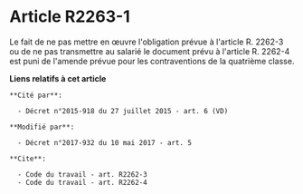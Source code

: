 # Article R2263-1

Le fait de ne pas mettre en œuvre l'obligation prévue à l'article R. 2262-3 ou de ne pas transmettre au salarié le document
prévu à l'article R. 2262-4 est puni de l'amende prévue pour les contraventions de la quatrième classe.

**Liens relatifs à cet article**

	**Cité par**:

	  - Décret n°2015-918 du 27 juillet 2015 - art. 6 (VD)

	**Modifié par**:

	  - Décret n°2017-932 du 10 mai 2017 - art. 5

	**Cite**:

	  - Code du travail - art. R2262-3
	  - Code du travail - art. R2262-4

